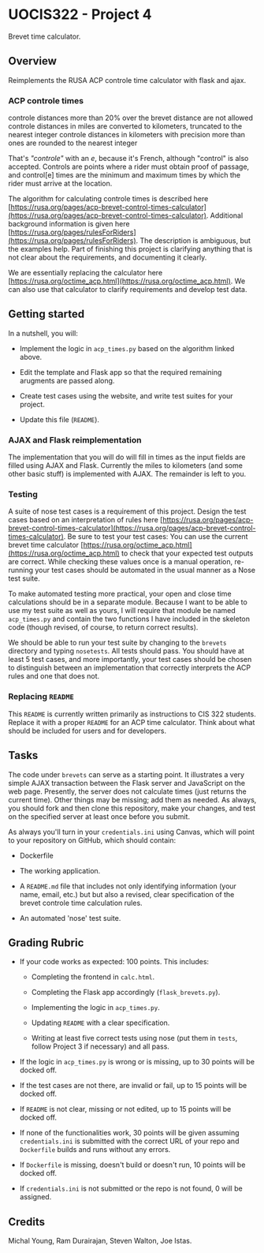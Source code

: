 # UOCIS322 - Project 4 #
Brevet time calculator.

## Overview

Reimplements the RUSA ACP controle time calculator with flask and ajax.

### ACP controle times

controle distances more than 20% over the brevet distance are not allowed
controle distances in miles are converted to kilometers, truncated to the nearest integer
controle distances in kilometers with precision more than ones are rounded to the nearest integer


That's *"controle"* with an *e*, because it's French, although "control" is also accepted. Controls are points where a rider must obtain proof of passage, and control[e] times are the minimum and maximum times by which the rider must arrive at the location.

The algorithm for calculating controle times is described here [https://rusa.org/pages/acp-brevet-control-times-calculator](https://rusa.org/pages/acp-brevet-control-times-calculator). Additional background information is given here [https://rusa.org/pages/rulesForRiders](https://rusa.org/pages/rulesForRiders). The description is ambiguous, but the examples help. Part of finishing this project is clarifying anything that is not clear about the requirements, and documenting it clearly.  

We are essentially replacing the calculator here [https://rusa.org/octime_acp.html](https://rusa.org/octime_acp.html). We can also use that calculator to clarify requirements and develop test data.  

## Getting started

In a nutshell, you will:

* Implement the logic in `acp_times.py` based on the algorithm linked above.

* Edit the template and Flask app so that the required remaining arugments are passed along.

* Create test cases using the website, and write test suites for your project.

* Update this file (`README`).

### AJAX and Flask reimplementation

The implementation that you will do will fill in times as the input fields are filled using AJAX and Flask. Currently the miles to kilometers (and some other basic stuff) is implemented with AJAX. The remainder is left to you.

### Testing

A suite of nose test cases is a requirement of this project. Design the test cases based on an interpretation of rules here [https://rusa.org/pages/acp-brevet-control-times-calculator](https://rusa.org/pages/acp-brevet-control-times-calculator). Be sure to test your test cases: You can use the current brevet time calculator [https://rusa.org/octime_acp.html](https://rusa.org/octime_acp.html) to check that your expected test outputs are correct. While checking these values once is a manual operation, re-running your test cases should be automated in the usual manner as a Nose test suite.

To make automated testing more practical, your open and close time calculations should be in a separate module. Because I want to be able to use my test suite as well as yours, I will require that module be named `acp_times.py` and contain the two functions I have included in the skeleton code (though revised, of course, to return correct results).

We should be able to run your test suite by changing to the `brevets` directory and typing `nosetests`. All tests should pass. You should have at least 5 test cases, and more importantly, your test cases should be chosen to distinguish between an implementation that correctly interprets the ACP rules and one that does not.

### Replacing `README`

This `README` is currently written primarily as instructions to CIS 322 students. Replace it with a proper `README` for an ACP time calculator. Think about what should be included for users and for developers.

## Tasks

The code under `brevets` can serve as a starting point. It illustrates a very simple AJAX transaction between the Flask server and JavaScript on the web page. Presently, the server does not calculate times (just returns the current time). Other things may be missing; add them as needed. As always, you should fork and then clone this repository, make your changes, and test on the specified server at least once before you submit.

As always you'll turn in your `credentials.ini` using Canvas, which will point to your repository on GitHub, which should contain:

* Dockerfile

* The working application.

* A `README.md` file that includes not only identifying information (your name, email, etc.) but but also a revised, clear specification of the brevet controle time calculation rules.

* An automated 'nose' test suite.

## Grading Rubric

* If your code works as expected: 100 points. This includes:

	* Completing the frontend in `calc.html`.
	
	* Completing the Flask app accordingly (`flask_brevets.py`).
	
	* Implementing the logic in `acp_times.py`.
	
	* Updating `README` with a clear specification.
	
	* Writing at least five correct tests using nose (put them in `tests`, follow Project 3 if necessary) and all pass.

* If the logic in `acp_times.py` is wrong or is missing, up to 30 points will be docked off.

* If the test cases are not there, are invalid or fail, up to 15 points will be docked off.

* If `README` is not clear, missing or not edited, up to 15 points will be docked off.

* If none of the functionalities work, 30 points will be given assuming `credentials.ini` is submitted with the correct URL of your repo and `Dockerfile` builds and runs without any errors.
    
* If `Dockerfile` is missing, doesn't build or doesn't run, 10 points will be docked off.
	
* If `credentials.ini` is not submitted or the repo is not found, 0 will be assigned.

## Credits

Michal Young, Ram Durairajan, Steven Walton, Joe Istas.